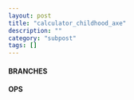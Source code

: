 ```yaml
---
layout: post
title: "calculator_childhood_axe"
description: ""
category: "subpost"
tags: []
---
```



#### BRANCHES

#### OPS
